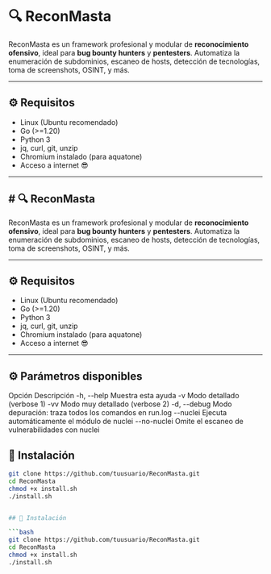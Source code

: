 # 🔍 ReconMasta

ReconMasta es un framework profesional y modular de **reconocimiento ofensivo**, ideal para **bug bounty hunters** y **pentesters**. Automatiza la enumeración de subdominios, escaneo de hosts, detección de tecnologías, toma de screenshots, OSINT, y más.

---

## ⚙️ Requisitos

- Linux (Ubuntu recomendado)
- Go (>=1.20)
- Python 3
- jq, curl, git, unzip
- Chromium instalado (para aquatone)
- Acceso a internet 😎

---

## # 🔍 ReconMasta

ReconMasta es un framework profesional y modular de **reconocimiento ofensivo**, ideal para **bug bounty hunters** y **pentesters**. Automatiza la enumeración de subdominios, escaneo de hosts, detección de tecnologías, toma de screenshots, OSINT, y más.

---

## ⚙️ Requisitos

- Linux (Ubuntu recomendado)
- Go (>=1.20)
- Python 3
- jq, curl, git, unzip
- Chromium instalado (para aquatone)
- Acceso a internet 😎

---
## ⚙️ Parámetros disponibles
Opción	Descripción
-h, --help	Muestra esta ayuda
-v	Modo detallado (verbose 1)
-vv	Modo muy detallado (verbose 2)
-d, --debug	Modo depuración: traza todos los comandos en run.log
--nuclei	Ejecuta automáticamente el módulo de nuclei
--no-nuclei	Omite el escaneo de vulnerabilidades con nuclei

## 🚀 Instalación

```bash
git clone https://github.com/tuusuario/ReconMasta.git
cd ReconMasta
chmod +x install.sh
./install.sh


## 🚀 Instalación

```bash
git clone https://github.com/tuusuario/ReconMasta.git
cd ReconMasta
chmod +x install.sh
./install.sh
